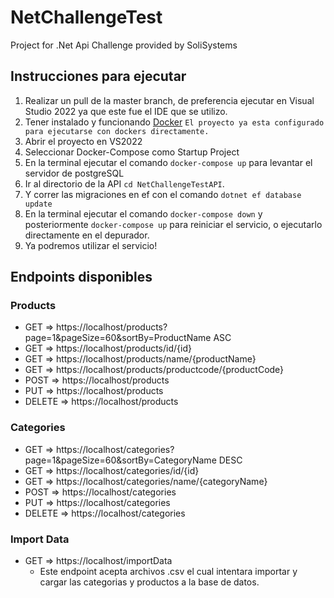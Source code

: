 # NetChallengeTest
Project for .Net Api Challenge provided by SoliSystems


## Instrucciones para ejecutar

1. Realizar un pull de la master branch, de preferencia ejecutar en Visual Studio 2022 ya que este fue el IDE que se utilizo.
2. Tener instalado y funcionando [Docker](https://docker.com) `El proyecto ya esta configurado para ejecutarse con dockers directamente.`
3. Abrir el proyecto en VS2022
4. Seleccionar Docker-Compose como Startup Project
5. En la terminal ejecutar el comando `docker-compose up` para levantar el servidor de postgreSQL
6. Ir al directorio de la API `cd NetChallengeTestAPI`.
7. Y correr las migraciones en ef con el comando `dotnet ef database update`
8. En la terminal ejecutar el comando `docker-compose down` y posteriormente `docker-compose up` para reiniciar el servicio, o ejecutarlo directamente en el depurador.
9. Ya podremos utilizar el servicio!



## Endpoints disponibles
### Products
- GET => https://localhost/products?page=1&pageSize=60&sortBy=ProductName ASC
- GET => https://localhost/products/id/{id}
- GET => https://localhost/products/name/{productName}
- GET => https://localhost/products/productcode/{productCode}
- POST => https://localhost/products
- PUT => https://localhost/products
- DELETE => https://localhost/products

### Categories
- GET => https://localhost/categories?page=1&pageSize=60&sortBy=CategoryName DESC
- GET => https://localhost/categories/id/{id}
- GET => https://localhost/categories/name/{categoryName}
- POST => https://localhost/categories
- PUT => https://localhost/categories
- DELETE => https://localhost/categories

### Import Data
- GET => https://localhost/importData
  - Este endpoint acepta archivos .csv el cual intentara importar y cargar las categorias y productos a la base de datos.

